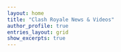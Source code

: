 ```yaml
---
layout: home
title: "Clash Royale News & Videos"
author_profile: true
entries_layout: grid
show_excerpts: true
---
```

